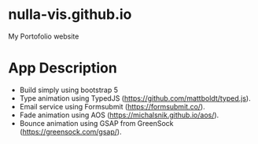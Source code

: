 # nulla-vis.github.io
My Portofolio website

# App Description
 + Build simply using bootstrap 5
 + Type animation using TypedJS (https://github.com/mattboldt/typed.js).
 + Email service using Formsubmit (https://formsubmit.co/).
 + Fade animation using AOS (https://michalsnik.github.io/aos/).
 + Bounce animation using GSAP from GreenSock (https://greensock.com/gsap/).
